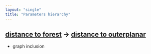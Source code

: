```yaml
---
layout: "single"
title: "Parameters hierarchy"
---
```

<!--this is a generated file-->

## [distance to forest](../JngPPm_dist) → [distance to outerplanar](../0oCyaG_dist)
* graph inclusion

